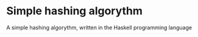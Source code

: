 # Simple hashing algorythm

A simple hashing algorythm, written in the Haskell programming language
